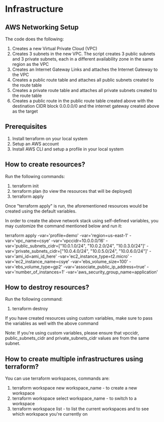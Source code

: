 # Infrastructure

## AWS Networking Setup
The code does the following:
1. Creates a new Virtual Private Cloud (VPC)
2. Creates 3 subnets in the new VPC. The script creates 3 public subnets and 3 private subnets, each in a different availability zone in the same region as the VPC
3. Creates an Internet Gateway Links and attaches the Internet Gateway to the VPC
4. Creates a public route table and attaches all public subnets created to the route table
5. Creates a private route table and attaches all private subnets created to the route table
6. Creates a public route in the public route table created above with the destination CIDR block 0.0.0.0/0 and the internet gateway created above as the target

## Prerequisites
1. Install terraform on your local system
2. Setup an AWS account
3. Install AWS CLI and setup a profile in your local system

## How to create resources?
Run the following commands:
1. terraform init
2. terraform plan (to view the resources that will be deployed)
3. terraform apply

Once "terraform apply" is run, the aforementioned resources would be created using the default variables.

In order to create the above network stack using self-defined variables, you may customize the command mentioned below and run it:

terraform apply -var='profile=demo' -var='region=us-east-1' -var='vpc_name=csye' -var='vpccidr=10.0.0.0/16' -var='public_subnets_cidr=["10.0.1.0/24", "10.0.2.0/24", "10.0.3.0/24"]' -var='private_subnets_cidr=["10.0.4.0/24", "10.0.5.0/24", "10.0.6.0/24"]' -var='ami_id=ami_id_here' -var='ec2_instance_type=t2.micro' -var='ec2_instance_name=csye' -var='ebs_volume_size=100' -var='ebs_volume_type=gp2' -var='associate_public_ip_address=true' -var='number_of_instances=1' -var='aws_security_group_name=application'

## How to destroy resources?
Run the following command:
1. terraform destroy

If you have created resources using custom variables, make sure to pass the variables as well with the above command

Note: If you're using custom variables, please ensure that vpccidr, public_subnets_cidr and private_subnets_cidr values are from the same subnet.

## How to create multiple infrastructures using terraform?
You can use terraform workspaces, commands are:
1. terraform workspace new workspace_name - to create a new workspace
2. terraform workspace select workspace_name - to switch to a workspace
3. terraform workspace list - to list the current workspaces and to see which workspace you're currently on
